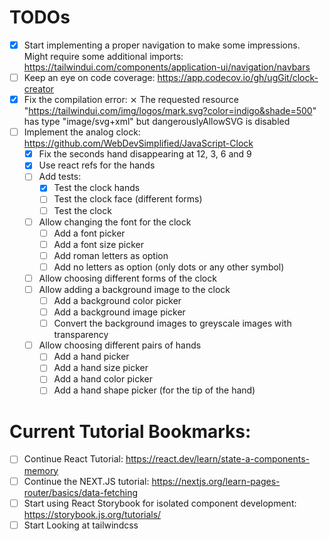 # TODOs

- [x] Start implementing a proper navigation to make some impressions. Might require some additional imports: https://tailwindui.com/components/application-ui/navigation/navbars
- [ ] Keep an eye on code coverage: https://app.codecov.io/gh/ugGit/clock-creator
- [x] Fix the compilation error: ⨯ The requested resource "https://tailwindui.com/img/logos/mark.svg?color=indigo&shade=500" has type "image/svg+xml" but dangerouslyAllowSVG is disabled
- [ ] Implement the analog clock: https://github.com/WebDevSimplified/JavaScript-Clock
  - [x] Fix the seconds hand disappearing at 12, 3, 6 and 9
  - [x] Use react refs for the hands
  - [ ] Add tests:
    - [x] Test the clock hands
    - [ ] Test the clock face (different forms)
    - [ ] Test the clock
  - [ ] Allow changing the font for the clock
    - [ ] Add a font picker
    - [ ] Add a font size picker
    - [ ] Add roman letters as option
    - [ ] Add no letters as option (only dots or any other symbol)
  - [ ] Allow choosing different forms of the clock
  - [ ] Allow adding a background image to the clock
    - [ ] Add a background color picker
    - [ ] Add a background image picker
    - [ ] Convert the background images to greyscale images with transparency
  - [ ] Allow choosing different pairs of hands
    - [ ] Add a hand picker
    - [ ] Add a hand size picker
    - [ ] Add a hand color picker
    - [ ] Add a hand shape picker (for the tip of the hand)

# Current Tutorial Bookmarks:

- [ ] Continue React Tutorial: https://react.dev/learn/state-a-components-memory
- [ ] Continue the NEXT.JS tutorial: https://nextjs.org/learn-pages-router/basics/data-fetching
- [ ] Start using React Storybook for isolated component development: https://storybook.js.org/tutorials/
- [ ] Start Looking at tailwindcss
